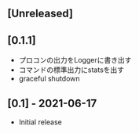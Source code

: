 ## [Unreleased]
## [0.1.1]
- プロコンの出力をLoggerに書き出す
- コマンドの標準出力にstatsを出す
- graceful shutdown

## [0.1] - 2021-06-17

- Initial release
